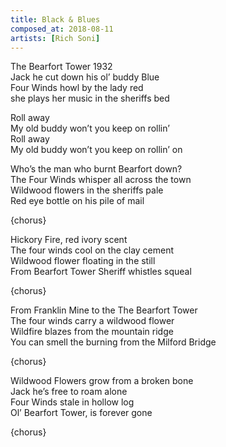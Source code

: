```yaml
---
title: Black & Blues
composed_at: 2018-08-11
artists: [Rich Soni]
---
```


The Bearfort Tower 1932  
Jack he cut down his ol’ buddy Blue  
Four Winds howl by the lady red  
she plays her music in the sheriffs bed  

Roll away  
My old buddy won’t you keep on rollin’  
Roll away  
My old buddy won’t you keep on rollin’ on  

Who’s the man who burnt Bearfort down?  
The Four Winds whisper all across the town  
Wildwood flowers in the sheriffs pale  
Red eye bottle on his pile of mail  

{chorus}

Hickory Fire, red ivory scent  
The four winds cool on the clay cement  
Wildwood flower floating in the still  
From Bearfort Tower Sheriff whistles squeal  

{chorus}

From Franklin Mine to the The Bearfort Tower  
The four winds carry a wildwood flower  
Wildfire blazes from the mountain ridge  
You can smell the burning from the Milford Bridge  

{chorus}

Wildwood Flowers grow from a broken bone  
Jack he’s free to roam alone  
Four Winds stale in hollow log  
Ol’ Bearfort Tower, is forever gone  

{chorus} 
